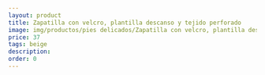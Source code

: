 ```yaml
---
layout: product
title: Zapatilla con velcro, plantilla descanso y tejido perforado
image: img/productos/pies delicados/Zapatilla con velcro, plantilla descanso y tejido perforado=37=beige.webp
price: 37
tags: beige
description: 
order: 0
---
```


